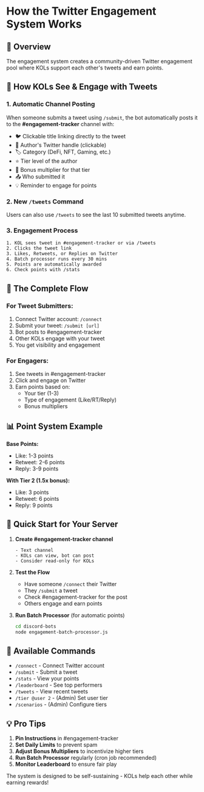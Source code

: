 # How the Twitter Engagement System Works

## 🎯 Overview

The engagement system creates a community-driven Twitter engagement pool where KOLs support each other's tweets and earn points.

## 📢 How KOLs See & Engage with Tweets

### 1. **Automatic Channel Posting**
When someone submits a tweet using `/submit`, the bot automatically posts it to the **#engagement-tracker** channel with:
- 🐦 Clickable title linking directly to the tweet
- 👤 Author's Twitter handle (clickable)
- 🏷️ Category (DeFi, NFT, Gaming, etc.)
- ⭐ Tier level of the author
- 🎯 Bonus multiplier for that tier
- 📤 Who submitted it
- 💡 Reminder to engage for points

### 2. **New `/tweets` Command**
Users can also use `/tweets` to see the last 10 submitted tweets anytime.

### 3. **Engagement Process**
```
1. KOL sees tweet in #engagement-tracker or via /tweets
2. Clicks the tweet link
3. Likes, Retweets, or Replies on Twitter
4. Batch processor runs every 30 mins
5. Points are automatically awarded
6. Check points with /stats
```

## 🔄 The Complete Flow

### For Tweet Submitters:
1. Connect Twitter account: `/connect`
2. Submit your tweet: `/submit [url]`
3. Bot posts to #engagement-tracker
4. Other KOLs engage with your tweet
5. You get visibility and engagement

### For Engagers:
1. See tweets in #engagement-tracker
2. Click and engage on Twitter
3. Earn points based on:
   - Your tier (1-3)
   - Type of engagement (Like/RT/Reply)
   - Bonus multipliers

## 📊 Point System Example

**Base Points:**
- Like: 1-3 points
- Retweet: 2-6 points  
- Reply: 3-9 points

**With Tier 2 (1.5x bonus):**
- Like: 3 points
- Retweet: 6 points
- Reply: 9 points

## 🚀 Quick Start for Your Server

1. **Create #engagement-tracker channel**
   ```
   - Text channel
   - KOLs can view, bot can post
   - Consider read-only for KOLs
   ```

2. **Test the Flow**
   - Have someone `/connect` their Twitter
   - They `/submit` a tweet
   - Check #engagement-tracker for the post
   - Others engage and earn points

3. **Run Batch Processor** (for automatic points)
   ```bash
   cd discord-bots
   node engagement-batch-processor.js
   ```

## 📱 Available Commands

- `/connect` - Connect Twitter account
- `/submit` - Submit a tweet
- `/stats` - View your points
- `/leaderboard` - See top performers
- `/tweets` - View recent tweets
- `/tier @user 2` - (Admin) Set user tier
- `/scenarios` - (Admin) Configure tiers

## 💡 Pro Tips

1. **Pin Instructions** in #engagement-tracker
2. **Set Daily Limits** to prevent spam
3. **Adjust Bonus Multipliers** to incentivize higher tiers
4. **Run Batch Processor** regularly (cron job recommended)
5. **Monitor Leaderboard** to ensure fair play

The system is designed to be self-sustaining - KOLs help each other while earning rewards! 